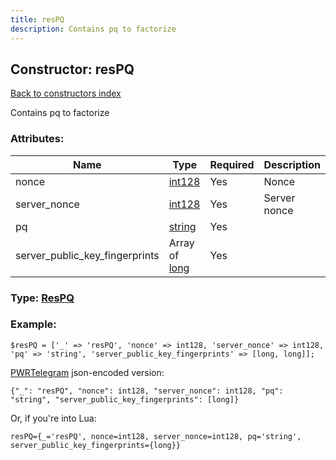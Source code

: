 ```yaml
---
title: resPQ
description: Contains pq to factorize
---
```

## Constructor: resPQ  
[Back to constructors index](index.md)



Contains pq to factorize

### Attributes:

| Name     |    Type       | Required | Description |
|----------|---------------|----------|-------------|
|nonce|[int128](../types/int128.md) | Yes|Nonce|
|server\_nonce|[int128](../types/int128.md) | Yes|Server nonce|
|pq|[string](../types/string.md) | Yes||
|server\_public\_key\_fingerprints|Array of [long](../types/long.md) | Yes||



### Type: [ResPQ](../types/ResPQ.md)


### Example:

```
$resPQ = ['_' => 'resPQ', 'nonce' => int128, 'server_nonce' => int128, 'pq' => 'string', 'server_public_key_fingerprints' => [long, long]];
```  

[PWRTelegram](https://pwrtelegram.xyz) json-encoded version:

```
{"_": "resPQ", "nonce": int128, "server_nonce": int128, "pq": "string", "server_public_key_fingerprints": [long]}
```


Or, if you're into Lua:  


```
resPQ={_='resPQ', nonce=int128, server_nonce=int128, pq='string', server_public_key_fingerprints={long}}

```


